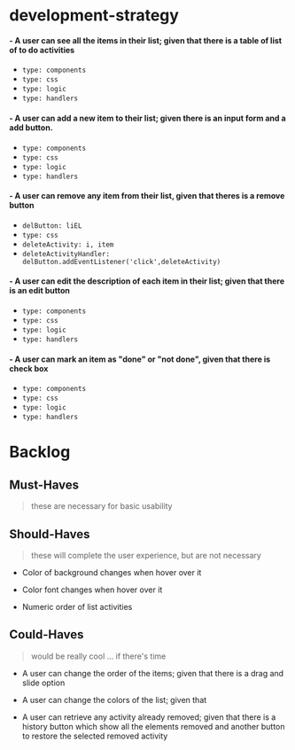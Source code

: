 <!--

  There will be different types of tasks for each user story:
    `type: components`
    `type: css`
    `type: logic`
    `type: handlers`
    ...

-->
# development-strategy

#### - A user can see all the items in their list; given that there is a table of list of to do activities
- `type: components`
- `type: css`
- `type: logic`
- `type: handlers`

#### - A user can add a new item to their list; given there is an input form and a add button.
- `type: components`
- `type: css`
- `type: logic`
- `type: handlers`

#### - A user can remove any item from their list, given that theres is a remove button
- `delButton: liEL`
- `type: css`
- `deleteActivity: i, item`
- `deleteActivityHandler: delButton.addEventListener('click',deleteActivity)`

#### - A user can edit the description of each item in their list; given that there is an edit button
- `type: components`
- `type: css`
- `type: logic`
- `type: handlers`

#### - A user can mark an item as "done" or "not done", given that there is check box
- `type: components`
- `type: css`
- `type: logic`
- `type: handlers`




















# Backlog

## Must-Haves

> these are necessary for basic usability
 


## Should-Haves

> these will complete the user experience, but are not necessary

- Color of background changes when hover over it
  
- Color font changes when hover over it

- Numeric order of list activities

## Could-Haves

> would be really cool ... if there's time

- A user can change the order of the items; given that there is a drag and slide option
  
- A user can change the colors of the list; given that

- A user can retrieve any activity already removed; given that there is a history button which show all the elements removed  and another button to restore the selected removed activity